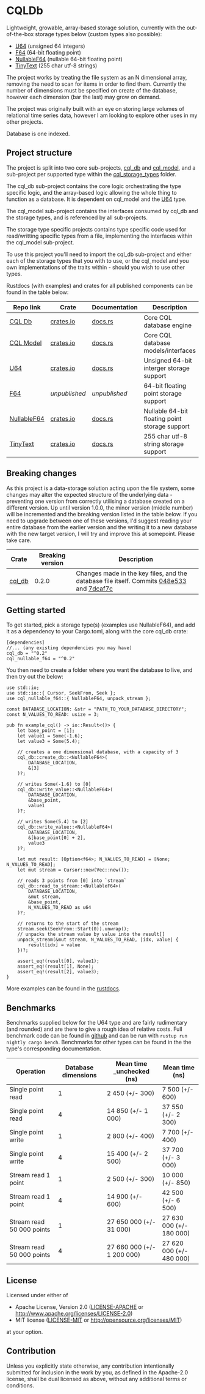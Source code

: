 # CQLDb
Lightweight, growable, array-based storage solution, currently with the out-of-the-box storage types below (custom types also possible):
- [U64](https://crates.io/crates/cql_u64) (unsigned 64 integers)
- [F64](https://github.com/AndrewSisley/CQLDb/tree/master/cql_storage_types/cql_f64) (64-bit floating point)
- [NullableF64](https://crates.io/crates/cql_nullable_f64) (nullable 64-bit floating point)
- [TinyText](https://crates.io/crates/cql_tiny_text) (255 char utf-8 strings)

The project works by treating the file system as an N dimensional array, removing the need to scan for items in order to find them. Currently the number of dimensions must be specified on create of the database, however each dimension (bar the last) may grow on demand.

The project was originally built with an eye on storing large volumes of relational time series data, however I am looking to explore other uses in my other projects.

Database is one indexed.


## Project structure

The project is split into two core sub-projects, [cql_db](https://crates.io/crates/cql_db) and [cql_model](https://crates.io/crates/cql_model), and a sub-project per supported type within the [cql_storage_types](https://github.com/AndrewSisley/CQLDb/tree/master/cql_storage_types) folder.

The cql_db sub-project contains the core logic orchestrating the type specific logic, and the array-based logic allowing the whole thing to function as a database.  It is dependent on cql_model and the [U64](https://crates.io/crates/cql_u64) type.

The cql_model sub-project contains the interfaces consumed by cql_db and the storage types, and is referenced by all sub-projects.

The storage type specific projects contains type specific code used for read/writting specific types from a file, implementing the interfaces within the cql_model sub-project.

To use this project you'll need to import the cql_db sub-project and either each of the storage types that you with to use, or the cql_model and you own implementations of the traits within - should you wish to use other types.

Rustdocs (with examples) and crates for all published components can be found in the table below:

Repo link |Crate | Documentation | Description
--- | --- | --- | ---
[CQL Db](https://github.com/AndrewSisley/CQLDb/tree/master/cql_db) | [crates.io](https://crates.io/crates/cql_db) | [docs.rs](https://docs.rs/cql_db) | Core CQL database engine
[CQL Model](https://github.com/AndrewSisley/CQLDb/tree/master/cql_model) | [crates.io](https://crates.io/crates/cql_model) | [docs.rs](https://docs.rs/cql_model) | Core CQL database models/interfaces
[U64](https://github.com/AndrewSisley/CQLDb/tree/master/cql_storage_types/cql_u64) | [crates.io](https://crates.io/crates/cql_u64) | [docs.rs](https://docs.rs/cql_u64) | Unsigned 64-bit interger storage support
[F64](https://github.com/AndrewSisley/CQLDb/tree/master/cql_storage_types/cql_f64) | *unpublished* | *unpublished* | 64-bit floating point storage support
[NullableF64](https://github.com/AndrewSisley/CQLDb/tree/master/cql_storage_types/cql_nullable_f64) | [crates.io](https://crates.io/crates/cql_nullable_f64) | [docs.rs](https://docs.rs/cql_nullable_f64) | Nullable 64-bit floating point storage support
[TinyText](https://github.com/AndrewSisley/CQLDb/tree/master/cql_storage_types/cql_tiny_text) | [crates.io](https://crates.io/crates/cql_tiny_text) | [docs.rs](https://docs.rs/cql_tiny_text) | 255 char utf-8 string storage support


## Breaking changes

As this project is a data-storage solution acting upon the file system, some changes may alter the expected structure of the underlying data - preventing one version from correctly utilising a database created on a different version.  Up until version 1.0.0, the minor version (middle number) will be incremented and the breaking version listed in the table below.  If you need to upgrade between one of these versions, I'd suggest reading your entire database from the earlier version and the writing it to a new database with the new target version, I will try and improve this at somepoint.  Please take care.

Crate | Breaking version | Description
--- | --- | ---
[cql_db](https://crates.io/crates/cql_db) | 0.2.0 | Changes made in the key files, and the database file itself. Commits [048e533](https://github.com/AndrewSisley/CQLDb/commit/048e533bb22602a8206a96010b86a387810ab0b2) and [7dcaf7c](https://github.com/AndrewSisley/CQLDb/commit/7dcaf7c9aa2ce7e94c7fbcf0a0e4521944790e3d)


## Getting started

To get started, pick a storage type(s) (examples use NullableF64), and add it as a dependency to your Cargo.toml, along with the core cql_db crate:

```
[dependencies]
//... (any existing dependencies you may have)
cql_db = "^0.2"
cql_nullable_f64 = "^0.2"
```

You then need to create a folder where you want the database to live, and then try out the below:

```
use std::io;
use std::io::{ Cursor, SeekFrom, Seek };
use cql_nullable_f64::{ NullableF64, unpack_stream };

const DATABASE_LOCATION: &str = "PATH_TO_YOUR_DATABASE_DIRECTORY";
const N_VALUES_TO_READ: usize = 3;

pub fn example_cql() -> io::Result<()> {
    let base_point = [1];
    let value1 = Some(-1.6);
    let value3 = Some(5.4);

    // creates a one dimensional database, with a capacity of 3
    cql_db::create_db::<NullableF64>(
        DATABASE_LOCATION,
        &[3]
    )?;

    // writes Some(-1.6) to [0]
    cql_db::write_value::<NullableF64>(
        DATABASE_LOCATION,
        &base_point,
        value1
    )?;

    // writes Some(5.4) to [2]
    cql_db::write_value::<NullableF64>(
        DATABASE_LOCATION,
        &[base_point[0] + 2],
        value3
    )?;

    let mut result: [Option<f64>; N_VALUES_TO_READ] = [None; N_VALUES_TO_READ];
    let mut stream = Cursor::new(Vec::new());

    // reads 3 points from [0] into `stream`
    cql_db::read_to_stream::<NullableF64>(
        DATABASE_LOCATION,
        &mut stream,
        &base_point,
        N_VALUES_TO_READ as u64
    )?;

    // returns to the start of the stream
    stream.seek(SeekFrom::Start(0)).unwrap();
    // unpacks the stream value by value into the result[]
    unpack_stream(&mut stream, N_VALUES_TO_READ, |idx, value| {
        result[idx] = value
    })?;

    assert_eq!(result[0], value1);
    assert_eq!(result[1], None);
    assert_eq!(result[2], value3);
}
```
More examples can be found in the [rustdocs](https://docs.rs/cql_db).

## Benchmarks

Benchmarks supplied below for the U64 type and are fairly rudimentary (and rounded) and are there to give a rough idea of relative costs.
Full benchmark code can be found in [github](https://github.com/AndrewSisley/CQLDb/tree/master/cql_storage_types/cql_u64) and can be run with `rustup run nightly cargo bench`.  Benchmarks for
other types can be found in the the type's corresponding documentation.

Operation | Database dimensions | Mean time _unchecked (ns) | Mean time (ns)
--- | --- | --- | ---
Single point read | 1 | 2 450 (+/- 300) | 7 500 (+/- 600)
Single point read | 4 | 14 850 (+/- 1 000) | 37 550 (+/- 2 300)
Single point write | 1 | 2 800 (+/- 400) | 7 700 (+/- 400)
Single point write | 4 | 15 400 (+/- 2 500) | 37 700 (+/- 3 000)
Stream read 1 point | 1 | 2 500 (+/- 300) | 10 000 (+/- 850)
Stream read 1 point | 4 | 14 900 (+/- 600) | 42 500 (+/- 6 500)
Stream read 50 000 points | 1 | 27 650 000 (+/- 31 000) | 27 630 000 (+/- 180 000)
Stream read 50 000 points | 4 | 27 660 000 (+/- 1 200 000) | 27 620 000 (+/- 480 000)

## License

Licensed under either of

 * Apache License, Version 2.0
   ([LICENSE-APACHE](LICENSE-APACHE) or http://www.apache.org/licenses/LICENSE-2.0)
 * MIT license
   ([LICENSE-MIT](LICENSE-MIT) or http://opensource.org/licenses/MIT)

at your option.

## Contribution

Unless you explicitly state otherwise, any contribution intentionally submitted
for inclusion in the work by you, as defined in the Apache-2.0 license, shall be
dual licensed as above, without any additional terms or conditions.
